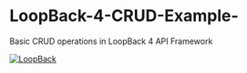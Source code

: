 # LoopBack-4-CRUD-Example-
Basic CRUD operations in LoopBack 4 API Framework

[![LoopBack](https://github.com/strongloop/loopback-next/raw/master/docs/site/imgs/branding/Powered-by-LoopBack-Badge-(blue)-@2x.png)](http://loopback.io/)
